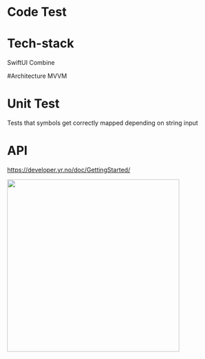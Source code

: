 # Code Test

# Tech-stack
SwiftUI
Combine

#Architecture
MVVM

# Unit Test
Tests that symbols get correctly mapped depending on string input

# API 
https://developer.yr.no/doc/GettingStarted/

<img src="preview.gif" width="400">
